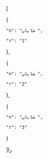 [

  {

    "n": "شایان ",

    "r": "1"

  },

  {

    "n": "شایان ",

    "r": "2"

  },

  {

    "n": "شایان ",

    "r": "3"

  }

]را
